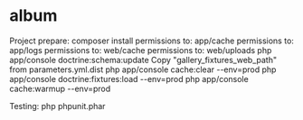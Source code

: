album
=====

Project prepare:
composer install
permissions to: app/cache
permissions to: app/logs
permissions to: web/cache
permissions to: web/uploads
php app/console doctrine:schema:update 
Copy "gallery_fixtures_web_path" from parameters.yml.dist
php app/console cache:clear --env=prod
php app/console doctrine:fixtures:load --env=prod
php app/console cache:warmup --env=prod


Testing:
php phpunit.phar

